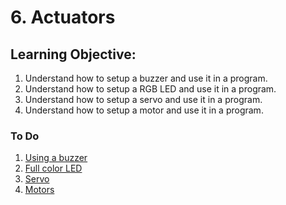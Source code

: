 # 6. Actuators

## Learning Objective: 
1. Understand how to setup a buzzer and use it in a program. 
1. Understand how to setup a RGB LED and use it in a program. 
1. Understand how to setup a servo and use it in a program. 
1. Understand how to setup a motor and use it in a program. 


### To Do
1. [Using a buzzer](https://projects.raspberrypi.org/en/projects/physical-computing/8)
1. [Full color LED](https://gpiozero.readthedocs.io/en/stable/recipes.html#full-color-led)
1. [Servo](https://gpiozero.readthedocs.io/en/stable/recipes.html#servo)
1. [Motors](https://gpiozero.readthedocs.io/en/stable/recipes.html#motors)
